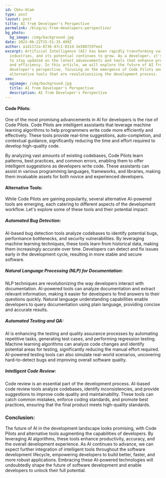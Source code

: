 ```yaml
---
id: Cbkv-GCam
type: post
layout: post
title: AI from Developer's Perspective
permalink: /blog/ai-from-developers-perspective/
bg_photo:
  bg_image: /img/background.jpg
date: 2023-06-22T15:51:33.499Z
author: a1d1172a-8736-47c1-831d-3e508729fee2
excerpt: Artificial Intelligence (AI) has been rapidly transforming various
  industries, and its potential continues to grow. As a developer, it's crucial
  to stay updated on the latest advancements and tools that enhance productivity
  and efficiency. In this article, we will explore the future of AI from a
  developer's perspective, focusing on the emergence of Code Pilots and
  alternative tools that are revolutionizing the development process.
seo:
  ogimage: /img/background.jpg
  title: AI from Developer's Perspective
  description: AI from Developer's Perspective
---
```

#### Code Pilots:

One of the most promising advancements in AI for developers is the rise of Code Pilots. Code Pilots are intelligent assistants that leverage machine learning algorithms to help programmers write code more efficiently and effectively. These tools provide real-time suggestions, auto-completion, and contextual guidance, significantly reducing the time and effort required to develop high-quality code.

By analyzing vast amounts of existing codebases, Code Pilots learn patterns, best practices, and common errors, enabling them to offer intelligent suggestions as developers write code. These assistants can assist in various programming languages, frameworks, and libraries, making them invaluable assets for both novice and experienced developers.

#### Alternative Tools:

While Code Pilots are gaining popularity, several alternative AI-powered tools are emerging, each catering to different aspects of the development workflow. Let's explore some of these tools and their potential impact:

##### Automated Bug Detection:

AI-based bug detection tools analyze codebases to identify potential bugs, performance bottlenecks, and security vulnerabilities. By leveraging machine learning techniques, these tools learn from historical data, making them increasingly accurate over time. Developers can detect and fix issues early in the development cycle, resulting in more stable and secure software.

##### Natural Language Processing (NLP) for Documentation:

NLP techniques are revolutionizing the way developers interact with documentation. AI-powered tools can analyze documentation and extract relevant information, making it easier for developers to find answers to their questions quickly. Natural language understanding capabilities enable developers to query documentation using plain language, providing concise and accurate results.

##### Automated Testing and QA:

AI is enhancing the testing and quality assurance processes by automating repetitive tasks, generating test cases, and performing regression testing. Machine learning algorithms can analyze code changes and identify potential areas for testing, significantly reducing the manual effort required. AI-powered testing tools can also simulate real-world scenarios, uncovering hard-to-detect bugs and improving overall software quality.

##### Intelligent Code Review:

Code review is an essential part of the development process. AI-based code review tools analyze codebases, identify inconsistencies, and provide suggestions to improve code quality and maintainability. These tools can catch common mistakes, enforce coding standards, and promote best practices, ensuring that the final product meets high-quality standards.

### Conclusion:

The future of AI in the development landscape looks promising, with Code Pilots and alternative tools augmenting the capabilities of developers. By leveraging AI algorithms, these tools enhance productivity, accuracy, and the overall development experience. As AI continues to advance, we can expect further integration of intelligent tools throughout the software development lifecycle, empowering developers to build better, faster, and more robust applications. Embracing these AI-powered technologies will undoubtedly shape the future of software development and enable developers to unlock their full potential.